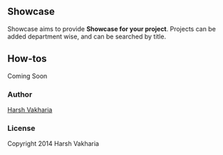 ## Showcase

Showcase aims to provide **Showcase for your project**. Projects can be added department wise, and can be searched by title.


## How-tos

Coming Soon


### Author

[Harsh Vakharia](http://twitter.com/harshjv)


### License

Copyright 2014 Harsh Vakharia